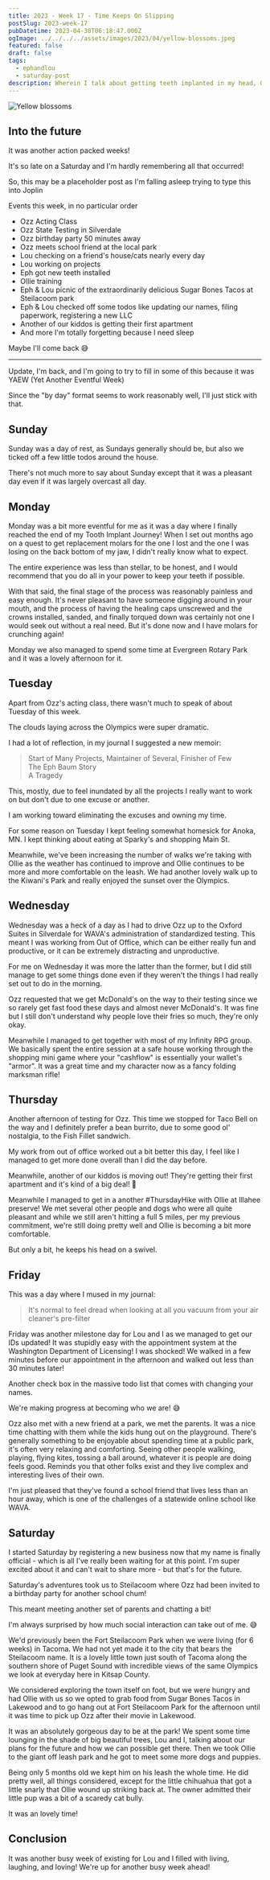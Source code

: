 ```yaml
---
title: 2023 - Week 17 - Time Keeps On Slipping
postSlug: 2023-week-17
pubDatetime: 2023-04-30T06:18:47.000Z
ogImage: ../../../../assets/images/2023/04/yellow-blossoms.jpeg
featured: false
draft: false
tags:
  - ephandlou
  - saturday-post
description: Wherein I talk about getting teeth implanted in my head, Ozz's acting class, Ozz's standardized testing, Lou and I updating our IDs, and having an adventure in Steilacoom
---
```


![Yellow blossoms](@/assets/images/2023/04/yellow-blossoms.jpeg)

## Into the future

It was another action packed weeks!

It's so late on a Saturday and I'm hardly remembering all that occurred!

So, this may be a placeholder post as I'm falling asleep trying to type this into Joplin

Events this week, in no particular order

- Ozz Acting Class
- Ozz State Testing in Silverdale
- Ozz birthday party 50 minutes away
- Ozz meets school friend at the local park
- Lou checking on a friend's house/cats nearly every day
- Lou working on projects
- Eph got new teeth installed
- Ollie training
- Eph & Lou picnic of the extraordinarily delicious Sugar Bones Tacos at Steilacoom park
- Eph & Lou checked off some todos like updating our names, filing paperwork, registering a new LLC
- Another of our kiddos is getting their first apartment
- And more I'm totally forgetting because I need sleep

Maybe I'll come back 😅

---

Update, I'm back, and I'm going to try to fill in some of this because it was YAEW (Yet Another Eventful Week)

Since the "by day" format seems to work reasonably well, I'll just stick with that.

## Sunday

Sunday was a day of rest, as Sundays generally should be, but also we ticked off a few little todos around the house.

There's not much more to say about Sunday except that it was a pleasant day even if it was largely overcast all day.

## Monday

Monday was a bit more eventful for me as it was a day where I finally reached the end of my Tooth Implant Journey! When I set out months ago on a quest to get replacement molars for the one I lost and the one I was losing on the back bottom of my jaw, I didn't really know what to expect.

The entire experience was less than stellar, to be honest, and I would recommend that you do all in your power to keep your teeth if possible.

With that said, the final stage of the process was reasonably painless and easy enough. It's never pleasant to have someone digging around in your mouth, and the process of having the healing caps unscrewed and the crowns installed, sanded, and finally torqued down was certainly not one I would seek out without a real need. But it's done now and I have molars for crunching again!

Monday we also managed to spend some time at Evergreen Rotary Park and it was a lovely afternoon for it.

## Tuesday

Apart from Ozz's acting class, there wasn't much to speak of about Tuesday of this week.

The clouds laying across the Olympics were super dramatic.

I had a lot of reflection, in my journal I suggested a new memoir:

> Start of Many Projects, Maintainer of Several, Finisher of Few  
> The Eph Baum Story  
> A Tragedy

This, mostly, due to feel inundated by all the projects I really want to work on but don't due to one excuse or another.

I am working toward eliminating the excuses and owning my time.

For some reason on Tuesday I kept feeling somewhat homesick for Anoka, MN. I kept thinking about eating at Sparky's and shopping Main St.

Meanwhile, we've been increasing the number of walks we're taking with Ollie as the weather has continued to improve and Ollie continues to be more and more comfortable on the leash. We had another lovely walk up to the Kiwani's Park and really enjoyed the sunset over the Olympics.

## Wednesday

Wednesday was a heck of a day as I had to drive Ozz up to the Oxford Suites in Silverdale for WAVA's administration of standardized testing. This meant I was working from Out of Office, which can be either really fun and productive, or it can be extremely distracting and unproductive.

For me on Wednesday it was more the latter than the former, but I did still manage to get some things done even if they weren't the things I had really set out to do in the morning.

Ozz requested that we get McDonald's on the way to their testing since we so rarely get fast food these days and almost never McDonald's. It was fine but I still don't understand why people love their fries so much, they're only okay.

Meanwhile I managed to get together with most of my Infinity RPG group. We basically spent the entire session at a safe house working through the shopping mini game where your "cashflow" is essentially your wallet's "armor". It was a great time and my character now as a fancy folding marksman rifle!

## Thursday

Another afternoon of testing for Ozz. This time we stopped for Taco Bell on the way and I definitely prefer a bean burrito, due to some good ol' nostalgia, to the Fish Fillet sandwich.

My work from out of office worked out a bit better this day, I feel like I managed to get more done overall than I did the day before.

Meanwhile, another of our kiddos is moving out! They're getting their first apartment and it's kind of a big deal! 🥰

Meanwhile I managed to get in a another #ThursdayHike with Ollie at Illahee preserve! We met several other people and dogs who were all quite pleasant and while we still aren't hitting a full 5 miles, per my previous commitment, we're still doing pretty well and Ollie is becoming a bit more comfortable.

But only a bit, he keeps his head on a swivel.

## Friday

This was a day where I mused in my journal:

> It's normal to feel dread when looking at all you vacuum from your air cleaner's pre-filter

Friday was another milestone day for Lou and I as we managed to get our IDs updated! It was stupidly easy with the appointment system at the Washington Department of Licensing! I was shocked! We walked in a few minutes before our appointment in the afternoon and walked out less than 30 minutes later!

Another check box in the massive todo list that comes with changing your names.

We're making progress at becoming who we are! 😅

Ozz also met with a new friend at a park, we met the parents. It was a nice time chatting with them while the kids hung out on the playground. There's generally something to be enjoyable about spending time at a public park, it's often very relaxing and comforting. Seeing other people walking, playing, flying kites, tossing a ball around, whatever it is people are doing feels good. Reminds you that other folks exist and they live complex and interesting lives of their own.

I'm just pleased that they've found a school friend that lives less than an hour away, which is one of the challenges of a statewide online school like WAVA.

## Saturday

I started Saturday by registering a new business now that my name is finally official - which is all I've really been waiting for at this point. I'm super excited about it and can't wait to share more - but that's for the future.

Saturday's adventures took us to Steilacoom where Ozz had been invited to a birthday party for another school chum!

This meant meeting another set of parents and chatting a bit!

I'm always surprised by how much social interaction can take out of me. 😅

We'd previously been the Fort Steilacoom Park when we were living (for 6 weeks) in Tacoma. We had not yet made it to the city that bears the Steilacoom name. It is a lovely little town just south of Tacoma along the southern shore of Puget Sound with incredible views of the same Olympics we look at everyday here in Kitsap County.

We considered exploring the town itself on foot, but we were hungry and had Ollie with us so we opted to grab food from Sugar Bones Tacos in Lakewood and to go hang out at Fort Steilacoom Park for the afternoon until it was time to pick up Ozz after their movie in Lakewood.

It was an absolutely gorgeous day to be at the park! We spent some time lounging in the shade of big beautiful trees, Lou and I, talking about our plans for the future and how we can possible get there. Then we took Ollie to the giant off leash park and he got to meet some more dogs and puppies.

Being only 5 months old we kept him on his leash the whole time. He did pretty well, all things considered, except for the little chihuahua that got a little snarly that Ollie wound up striking back at. The owner admitted their little pup was a bit of a scaredy cat bully.

It was an lovely time!

## Conclusion

It was another busy week of existing for Lou and I filled with living, laughing, and loving! We're up for another busy week ahead!
